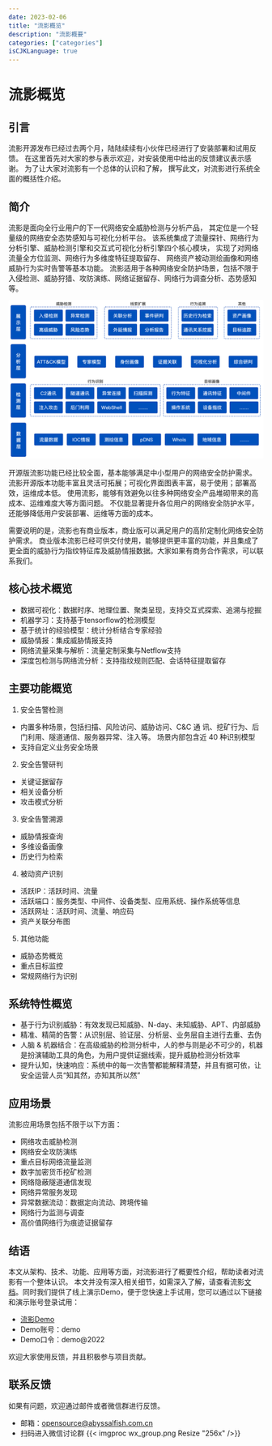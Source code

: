 ```yaml
---
date: 2023-02-06
title: "流影概览"
description: "流影概要"
categories: ["categories"]
isCJKLanguage: true
---
```



# 流影概览

## 引言

流影开源发布已经过去两个月，陆陆续续有小伙伴已经进行了安装部署和试用反馈。
在这里首先对大家的参与表示欢迎，对安装使用中给出的反馈建议表示感谢。
为了让大家对流影有一个总体的认识和了解，
撰写此文，对流影进行系统全面的概括性介绍。

## 简介

流影是面向全行业用户的下一代网络安全威胁检测与分析产品，
其定位是一个轻量级的网络安全态势感知与可视化分析平台。
该系统集成了流量探针、网络行为分析引擎、威胁检测引擎和交互式可视化分析引擎四个核心模块，
实现了对网络流量全方位监测、网络行为多维度特征提取留存、
网络资产被动测绘画像和网络威胁行为实时告警等基本功能。
流影适用于各种网络安全防护场景，包括不限于入侵检测、威胁狩猎、攻防演练、网络证据留存、网络行为调查分析、态势感知等。

![流影架构](/images/liuying/ly_structure.png)

开源版流影功能已经比较全面，基本能够满足中小型用户的网络安全防护需求。
流影开源版本功能丰富且灵活可拓展；可视化界面图表丰富，易于使用；部署高效，运维成本低。
使用流影，能够有效避免以往多种网络安全产品堆砌带来的高成本、运维难度大等方面问题。
不仅能显著提升各位用户的网络安全防护水平，还能够降低用户安装部署、运维等方面的成本。


需要说明的是，流影也有商业版本，商业版可以满足用户的高阶定制化网络安全防护需求。
商业版本流影已经可供交付使用，能够提供更丰富的功能，并且集成了更全面的威胁行为指纹特征库及威胁情报数据。大家如果有商务合作需求，可以联系我们。

## 核心技术概览
* 数据可视化：数据时序、地理位置、聚类呈现，支持交互式探索、追溯与挖掘
* 机器学习：支持基于tensorflow的检测模型
* 基于统计的经验模型：统计分析结合专家经验
* 威胁情报：集成威胁情报支持
* 网络流量采集与解析：流量定制采集与Netflow支持
* 深度包检测与网络流分析：支持指纹规则匹配、会话特征提取留存


## 主要功能概览
1. 安全告警检测
* 内置多种场景，包括扫描、风险访问、威胁访问、C&C 通 讯、挖矿行为、后门利用、隧道通信、服务器异常、注入等。 场景内部包含近 40 种识别模型
* 支持自定义业务安全场景

2. 安全告警研判
* 关键证据留存
* 相关设备分析
* 攻击模式分析

3. 安全告警溯源
* 威胁情报查询
* 多维设备画像
* 历史行为检索

4. 被动资产识别
* 活跃IP：活跃时间、流量
* 活跃端口：服务类型、中间件、设备类型、应用系统、操作系统等信息
* 活跃网址：活跃时间、流量、响应码
* 资产关联分布图

5. 其他功能
* 威胁态势概览
* 重点目标监控
* 常规网络行为识别

## 系统特性概览
* 基于行为识别威胁：有效发现已知威胁、N-day、未知威胁、APT、内部威胁
* 精准、精简的告警：从识别层、验证层、分析层、业务层自主进行去重、去伪
* 人脑 & 机器结合：在高级威胁的检测分析中，人的参与则是必不可少的，机器是扮演辅助工具的角色，为用户提供证据线索，提升威胁检测分析效率
* 提升认知，快速响应：系统中的每一次告警都能解释清楚，并且有据可依，让安全运营人员“知其然，亦知其所以然”

## 应用场景
流影应用场景包括不限于以下方面：
* 网络攻击威胁检测
* 网络安全攻防演练
* 重点目标网络流量监测
* 数字加密货币挖矿检测
* 网络隐蔽隧道通信发现
* 网络异常服务发现
* 异常数据流动：数据定向流动、跨境传输
* 网络行为监测与调查
* 高价值网络行为痕迹证据留存


## 结语
本文从架构、技术、功能、应用等方面，对流影进行了概要性介绍，帮助读者对流影有一个整体认识。
本文并没有深入相关细节，如需深入了解，请查看流影[文档](https://abyssalfish-os.github.io/documentation/)。同时我们提供了线上演示Demo，便于您快速上手试用，您可以通过以下链接和演示账号登录试用：
- [流影Demo](http://101.254.236.75:14180/ui/#/login)
- Demo账号：demo
- Demo口令：demo@2022

欢迎大家使用反馈，并且积极参与项目贡献。

## 联系反馈
如果有问题，欢迎通过邮件或者微信群进行反馈。
- 邮箱：opensource@abyssalfish.com.cn
- 扫码进入微信讨论群
{{< imgproc wx_group.png Resize "256x" />}}

